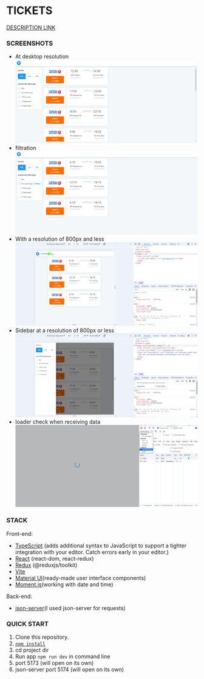 # TICKETS


[DESCRIPTION LINK](https://github.com/OlegLuppov/tickets/blob/master/public/%D0%A2%D0%B5%D1%81%D1%82%D0%BE%D0%B2%D0%BE%D0%B5_%D0%B7%D0%B0%D0%B4%D0%B0%D0%BD%D0%B8%D0%B5_front.pdf)


### SCREENSHOTS
- At desktop resolution
![At desktop resolution](https://github.com/OlegLuppov/tickets/blob/master/public/screenshots/At%20desktop%20resolution.png)
- filtration
![filtration](https://github.com/OlegLuppov/tickets/blob/master/public/screenshots/filtration.png)
- With a resolution of 800px and less
![With a resolution of 800px and less](https://github.com/OlegLuppov/tickets/blob/master/public/screenshots/with%20a%20resolution%20of%20800px%20and%20less.png)
- Sidebar at a resolution of 800px or less
![Sidebar at a resolution of 800px or less](https://github.com/OlegLuppov/tickets/blob/master/public/screenshots/Sidebar%20at%20a%20resolution%20of%20800px%20or%20less.png)
- loader check when receiving data
![loader check when receiving data](https://github.com/OlegLuppov/tickets/blob/master/public/screenshots/loader%20check%20when%20receiving%20data.png)


### STACK

Front-end:

- [TypeScript](https://www.typescriptlang.org/) (adds additional syntax to JavaScript to support a tighter integration with your editor. Catch errors early in your editor.)
- [React](https://react.dev/) (react-dom, react-redux)
- [Redux](https://redux.js.org/) (@reduxjs/toolkit)
- [Vite](https://vitejs.dev/)
- [Material UI](https://mui.com/)(ready-made user interface components)
- [Moment.js](https://momentjs.com/)(working with date and time)

Back-end:

- [json-server](https://github.com/typicode/json-server)(I used json-server for requests)


### QUICK START

1. Clone this repository.
2. [`npm install`](https://docs.npmjs.com/cli/install)
3. cd project dir
4. Run app `npm run dev` in command line
5. port 5173 (will open on its own)
6. json-server port 5174 (will open on its own)